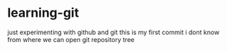 # learning-git
just experimenting with github and git
this is my first commit
i dont know from where we can open git repository tree 
